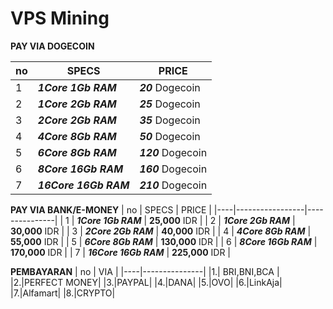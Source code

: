 # VPS Mining

**PAY VIA DOGECOIN**

| no |      SPECS      |     PRICE     |
|----|-----------------|---------------|
| 1 | ***1Core 1Gb RAM*** | ***20*** Dogecoin |
| 2 | ***1Core 2Gb RAM*** | ***25*** Dogecoin |
| 3 | ***2Core 2Gb RAM*** | ***35*** Dogecoin |
| 4 | ***4Core 8Gb RAM*** | ***50*** Dogecoin |
| 5 | ***6Core 8Gb RAM*** | ***120*** Dogecoin |
| 6 | ***8Core 16Gb RAM*** | ***160*** Dogecoin |
| 7 | ***16Core 16Gb RAM*** | ***210*** Dogecoin |

**PAY VIA BANK/E-MONEY**
| no |      SPECS      |     PRICE     |
|----|-----------------|---------------|
| 1 | ***1Core 1Gb RAM*** | **25,000** IDR |
| 2 | ***1Core 2Gb RAM*** | **30,000** IDR |
| 3 | ***2Core 2Gb RAM*** | **40,000** IDR |
| 4 | ***4Core 8Gb RAM*** | **55,000** IDR |
| 5 | ***6Core 8Gb RAM*** | **130,000** IDR |
| 6 | ***8Core 16Gb RAM*** | **170,000** IDR |
| 7 | ***16Core 16Gb RAM*** | **225,000** IDR |

**PEMBAYARAN**
| no |      VIA      |
|----|---------------|
|1.| BRI,BNI,BCA |
|2.|PERFECT MONEY|
|3.|PAYPAL|
|4.|DANA|
|5.|OVO|
|6.|LinkAja|
|7.|Alfamart|
|8.|CRYPTO|

